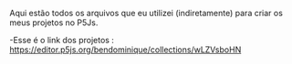 Aqui estão todos os arquivos que eu utilizei (indiretamente) para criar os meus projetos no P5Js.

-Esse é o link dos projetos : https://editor.p5js.org/bendominique/collections/wLZVsboHN
